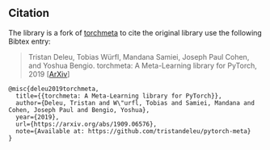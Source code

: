 ## Citation

The library is a fork of [torchmeta][torchmeta] to cite the original library
use the following Bibtex entry:

> Tristan Deleu, Tobias Würfl, Mandana Samiei, Joseph Paul Cohen, and
> Yoshua Bengio. torchmeta: A Meta-Learning library for PyTorch,
> 2019 [[ArXiv](https://arxiv.org/abs/1909.06576)]

```
@misc{deleu2019torchmeta,
  title={{torchmeta: A Meta-Learning library for PyTorch}},
  author={Deleu, Tristan and W\"urfl, Tobias and Samiei, Mandana and Cohen, Joseph Paul and Bengio, Yoshua},
  year={2019},
  url={https://arxiv.org/abs/1909.06576},
  note={Available at: https://github.com/tristandeleu/pytorch-meta}
}
```


[torchmeta]: https://github.com/tristandeleu/pytorch-meta
